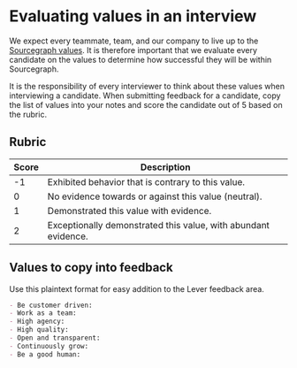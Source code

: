# Evaluating values in an interview

We expect every teammate, team, and our company to live up to the [Sourcegraph values](../../../company/values.md). It is therefore important that we evaluate every candidate on the values to determine how successful they will be within Sourcegraph.

It is the responsibility of every interviewer to think about these values when interviewing a candidate. When submitting feedback for a candidate, copy the list of values into your notes and score the candidate out of 5 based on the rubric.

## Rubric

| Score | Description |
| --- | --- |
| -1 | Exhibited behavior that is contrary to this value. |
| 0 | No evidence towards or against this value (neutral). |
| 1 | Demonstrated this value with evidence. |
| 2 | Exceptionally demonstrated this value, with abundant evidence. |

## Values to copy into feedback

Use this plaintext format for easy addition to the Lever feedback area.

```markdown
- Be customer driven:
- Work as a team:
- High agency:
- High quality:
- Open and transparent:
- Continuously grow:
- Be a good human:
```
